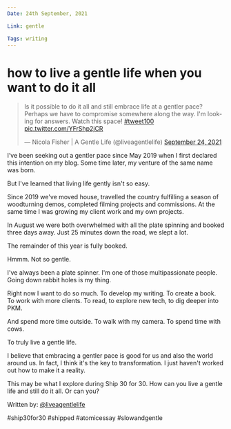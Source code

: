 ```yaml
---
Date: 24th September, 2021

Link: gentle

Tags: writing
---
```


# how to live a gentle life when you want to do it all

<blockquote class="twitter-tweet"><p lang="en" dir="ltr">Is it possible to do it all and still embrace life at a gentler pace? Perhaps we have to compromise somewhere along the way. I&#39;m looking for answers. Watch this space! <a href="https://twitter.com/hashtag/tweet100?src=hash&amp;ref_src=twsrc%5Etfw">#tweet100</a> <a href="https://t.co/YFrShp2jCR">pic.twitter.com/YFrShp2jCR</a></p>&mdash; Nicola Fisher | A Gentle Life (@liveagentlelife) <a href="https://twitter.com/liveagentlelife/status/1441330919479001088?ref_src=twsrc%5Etfw">September 24, 2021</a></blockquote> <script async src="https://platform.twitter.com/widgets.js" charset="utf-8"></script>

I’ve been seeking out a gentler pace since May 2019 when I first declared this intention on my blog. Some time later, my venture of the same name was born.

But I've learned that living life gently isn't so easy.

Since 2019 we've moved house, travelled the country fulfilling a season of woodturning demos, completed filming projects and commissions. At the same time I was growing my client work and my own projects.

In August we were both overwhelmed with all the plate spinning and booked three days away. Just 25 minutes down the road, we slept a lot. 

The remainder of this year is fully booked.

Hmmm. Not so gentle. 

I've always been a plate spinner. I'm one of those multipassionate people. Going down rabbit holes is my thing. 

Right now I want to do so much. To develop my writing. To create a book. To work with more clients. To read, to explore new tech, to dig deeper into PKM. 

And spend more time outside. To walk with my camera. To spend time with cows. 

To truly live a gentle life.

I believe that embracing a gentler pace is good for us and also the world around us. In fact, I think it's the key to transformation. I just haven't worked out how to make it a reality.

This may be what I explore during Ship 30 for 30. How can you live a gentle life and still do it all. Or can you?

Written by: [@liveagentlelife](https://twitter.com/liveagentlelife)

#ship30for30 #shipped #atomicessay #slowandgentle 